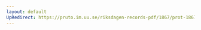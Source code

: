 ```yaml
---
layout: default
UpRedirect: https://pruto.im.uu.se/riksdagen-records-pdf/1867/prot-1867--ak--126/prot-1867--ak--126_001.pdf
---
```

